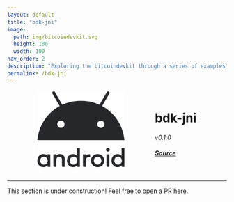 ```yaml
---
layout: default
title: "bdk-jni"
image: 
  path: img/bitcoindevkit.svg
  height: 100
  width: 100
nav_order: 2
description: "Exploring the bitcoindevkit through a series of examples"
permalink: /bdk-jni
---
```


<div style="display: flex; justify-content: space-evenly; margin-top: 1rem;">
  <img src="./img/android.svg" width="200">
  
  <div style="display: flex; align-items: center; justify-content: center;">
    <div>
      <h1>
        bdk-jni
      </h1>
      <p style="margin: 0 0 0.5em 0">
        <em>v0.1.0</em>
      </p>
      <a href="https://github.com/bitcoindevkit/bdk-jni">
        <h4>
          <em>Source</em>
        </h4>
      </a>
    </div>
  </div>
</div>

<br/>
<hr/>

This section is under construction! Feel free to open a PR [here](https://github.com/thunderbiscuit/bitcoindevkit-by-example).

<script>
const toggleDarkMode = document.querySelector('.js-toggle-dark-mode');

jtd.addEvent(toggleDarkMode, 'click', function(){
  if (jtd.getTheme() === 'dark') {
    jtd.setTheme('light');
    toggleDarkMode.textContent = 'Come to the dark side';
  } else {
    jtd.setTheme('dark');
    toggleDarkMode.textContent = 'Return to the light side';
  }
});
</script>
